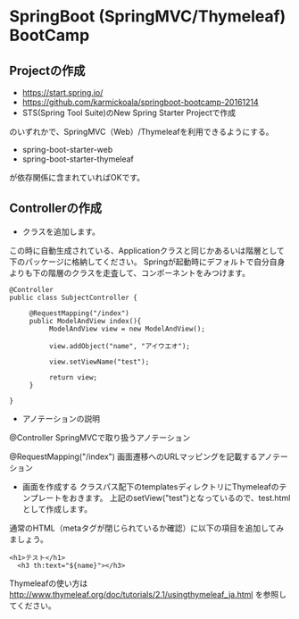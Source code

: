 # SpringBoot (SpringMVC/Thymeleaf) BootCamp

## Projectの作成

+ https://start.spring.io/
+ https://github.com/karmickoala/springboot-bootcamp-20161214
+ STS(Spring Tool Suite)のNew Spring Starter Projectで作成

のいずれかで、SpringMVC（Web）/Thymeleafを利用できるようにする。

+ spring-boot-starter-web
+ spring-boot-starter-thymeleaf

が依存関係に含まれていればOKです。

## Controllerの作成

+ クラスを追加します。

この時に自動生成されている、Applicationクラスと同じかあるいは階層として下のパッケージに格納してください。
Springが起動時にデフォルトで自分自身よりも下の階層のクラスを走査して、コンポーネントをみつけます。

```
@Controller
public class SubjectController {

     @RequestMapping("/index")
     public ModelAndView index(){
          ModelAndView view = new ModelAndView();

          view.addObject("name", "アイウエオ");

          view.setViewName("test");

          return view;
     }

}
```

+ アノテーションの説明

@Controller
SpringMVCで取り扱うアノテーション

@RequestMapping("/index")
画面遷移へのURLマッピングを記載するアノテーション

+ 画面を作成する
クラスパス配下のtemplatesディレクトリにThymeleafのテンプレートをおきます。
上記のsetView("test")となっているので、test.htmlとして作成します。

通常のHTML（metaタグが閉じられているか確認）に以下の項目を追加してみましょう。

```
<h1>テスト</h1>
  <h3 th:text="${name}"></h3>
```

Thymeleafの使い方は
http://www.thymeleaf.org/doc/tutorials/2.1/usingthymeleaf_ja.html
を参照してください。

